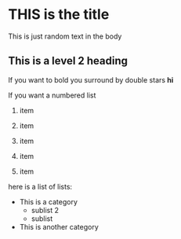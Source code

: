 # THIS is the title
This is just random text in the body

## This is a level 2 heading 

If you want to bold you surround by double stars **hi**

If you want a numbered list

1. item
2. item
3. item

1. item
1. item

here is a list of lists:
- This is a category
  - sublist 2
  - sublist
- This is another category
